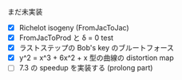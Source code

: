 まだ未実装

- [x] Richelot isogeny (FromJacToJac)
- [x] FromJacToProd と δ = 0 test
- [x] ラストステップの Bob's key のブルートフォース
- [x] y^2 = x^3 + 6x^2 + x 型の曲線の distortion map
- [ ] 7.3 の speedup を実装する (prolong part)
